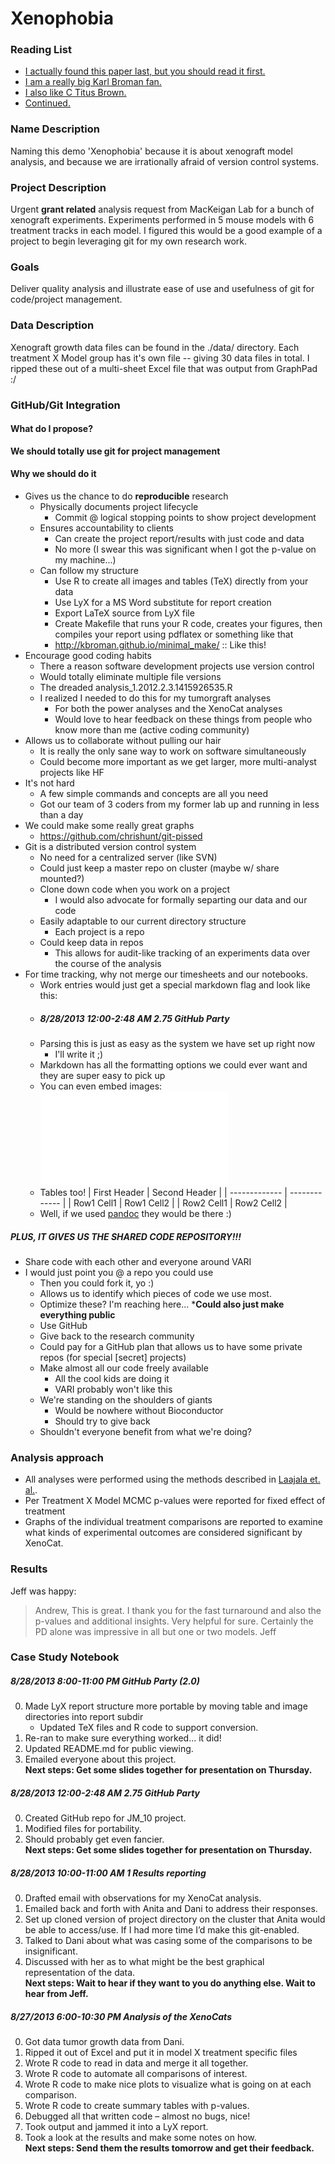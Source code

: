 # Xenophobia

### Reading List
* [I actually found this paper last, but you should read it first.](http://www.scfbm.org/content/pdf/1751-0473-8-7.pdf)
* [I am a really big Karl Broman fan.](http://kbroman.wordpress.com/2013/08/20/electronic-lab-notebook/)
* [I also like C Titus Brown.](http://ivory.idyll.org/blog/proselytizing-version-control.html)
* [Continued.](http://ivory.idyll.org/blog/research-software-reuse.html)

### Name Description
Naming this demo 'Xenophobia' because it is about xenograft model analysis, and because we are irrationally afraid of version control systems.

### Project Description
Urgent **grant related** analysis request from MacKeigan Lab for a bunch of xenograft experiments. Experiments performed in 5 mouse models with 6 treatment tracks in each model. I figured this would be a good example of a project to begin leveraging git for my own research work.

### Goals
Deliver quality analysis and illustrate ease of use and usefulness of git for code/project management.   

### Data Description
Xenograft growth data files can be found in the ./data/ directory. Each treatment X Model group has it's own file -- giving 30 data files in total. I ripped these out of a multi-sheet Excel file that was output from GraphPad :/

### GitHub/Git Integration

#### What do I propose?
**We should totally use git for project management**

#### Why we should do it
* Gives us the chance to do **reproducible** research
	* Physically documents project lifecycle
		* Commit @ logical stopping points to show project development
	* Ensures accountability to clients
		* Can create the project report/results with just code and data 
		* No more (I swear this was significant when I got the p-value on my machine...)
	* Can follow my structure
		* Use R to create all images and tables (TeX) directly from your data 
		* Use LyX for a MS Word substitute for report creation
		* Export LaTeX source from LyX file
		* Create Makefile that runs your R code, creates your figures, then compiles your report using pdflatex or something like that 
		* http://kbroman.github.io/minimal_make/ :: Like this!
* Encourage good coding habits
	* There a reason software development projects use version control
	* Would totally eliminate multiple file versions
	* The dreaded analysis_1.2012.2.3.1415926535.R
	* I realized I needed to do this for my tumorgraft analyses
		* For both the power analyses and the XenoCat analyses
		* Would love to hear feedback on these things from people who know more than me (active coding community)
* Allows us to collaborate without pulling our hair
	* It is really the only sane way to work on software simultaneously
	* Could become more important as we get larger, more multi-analyst projects like HF
* It's not hard
	* A few simple commands and concepts are all you need
	* Got our team of 3 coders from my former lab up and running in less than a day
* We could make some really great graphs
	* https://github.com/chrishunt/git-pissed
* Git is a distributed version control system
	* No need for a centralized server (like SVN)
	* Could just keep a master repo on cluster (maybe w/ share mounted?)
	* Clone down code when you work on a project
		* I would also advocate for formally separting our data and our code 
	* Easily adaptable to our current directory structure
		* Each project is a repo
	* Could keep data in repos 
		* This allows for audit-like tracking of an experiments data over the course of the analysis
* For time tracking, why not merge our timesheets and our notebooks. 
	* Work entries would just get a special markdown flag and look like this:
	* ##### 8/28/2013	12:00-2:48 AM	2.75	GitHub Party
	* Parsing this is just as easy as the system we have set up right now
		* I'll write it ;)
	* Markdown has all the formatting options we could ever want and they are super easy to pick up
	* You can even embed images:
	![](CRC02_AZD8055_alone_vs_Vechicle.pdf?raw=true)
	* Tables too!
| First Header  | Second Header |
| ------------- | ------------- |
| Row1 Cell1    | Row1 Cell2    |
| Row2 Cell1    | Row2 Cell2    |
	* Well, if we used [pandoc](http://johnmacfarlane.net/pandoc/) they would be there :)

##### PLUS, IT GIVES US THE SHARED CODE REPOSITORY!!!
* Share code with each other and everyone around VARI
* I would just point you @ a repo you could use
	* Then you could fork it, yo :)
	* Allows us to identify which pieces of code we use most.
	* Optimize these? I'm reaching here... 
***Could also just make everything public**
	* Use GitHub
	* Give back to the research community
	* Could pay for a GitHub plan that allows us to have some private repos (for special [secret] projects)
	* Make almost all our code freely available
		* All the cool kids are doing it
		* VARI probably won't like this
	* We're standing on the shoulders of giants
		* Would be nowhere without Bioconductor
		* Should try to give back
	* Shouldn't everyone benefit from what we're doing?

### Analysis approach
* All analyses were performed using the methods described in [Laajala et. al.](http://clincancerres.aacrjournals.org/content/early/2012/07/19/1078-0432.CCR-11-3215.full.pdf).
* Per Treatment X Model MCMC p-values were reported for fixed effect of treatment
* Graphs of the individual treatment comparisons are reported to examine what kinds of experimental outcomes are considered significant by XenoCat.

### Results
Jeff was happy:
> Andrew,
> This is great. I thank you for the fast turnaround and also the p-values and additional insights. Very helpful for sure. Certainly the PD alone was impressive in all but one or two models. 
> Jeff

### Case Study Notebook

##### 8/28/2013	8:00-11:00 PM	GitHub Party (2.0)
0. Made LyX report structure more portable by moving table and image directories into report subdir
	* Updated TeX files and R code to support conversion. 
1. Re-ran to make sure everything worked... it did!
2. Updated README.md for public viewing.
3. Emailed everyone about this project.  
**Next steps: Get some slides together for presentation on Thursday.**

##### 8/28/2013	12:00-2:48 AM	2.75	GitHub Party
0. Created GitHub repo for JM_10 project.
1. Modified files for portability.
2. Should probably get even fancier.  
**Next steps: Get some slides together for presentation on Thursday.**

##### 8/28/2013	10:00-11:00 AM	1	Results reporting
0. Drafted email with observations for my XenoCat analysis.
1. Emailed back and forth with Anita and Dani to address their responses.
2. Set up cloned version of project directory on the cluster that Anita would be able to access/use. If I had more time I’d make this git-enabled. 
3. Talked to Dani about what was casing some of the comparisons to be insignificant. 
4. Discussed with her as to what might be the best graphical representation of the data.  
**Next steps: Wait to hear if they want to you do anything else. Wait to hear from Jeff.**

#####	8/27/2013	6:00-10:30 PM	Analysis of the XenoCats
0. Got data tumor growth data from Dani.
1. Ripped it out of Excel and put it in model X treatment specific files
2. Wrote R code to read in data and merge it all together. 
3. Wrote R code to automate all comparisons of interest. 
4. Wrote R code to make nice plots to visualize what is going on at each comparison. 
5. Wrote R code to create summary tables with p-values. 
6. Debugged all that written code – almost no bugs, nice!
7. Took output and jammed it into a LyX report. 
8. Took a look at the results and make some notes on how.  
**Next steps: Send them the results tomorrow and get their feedback.**



